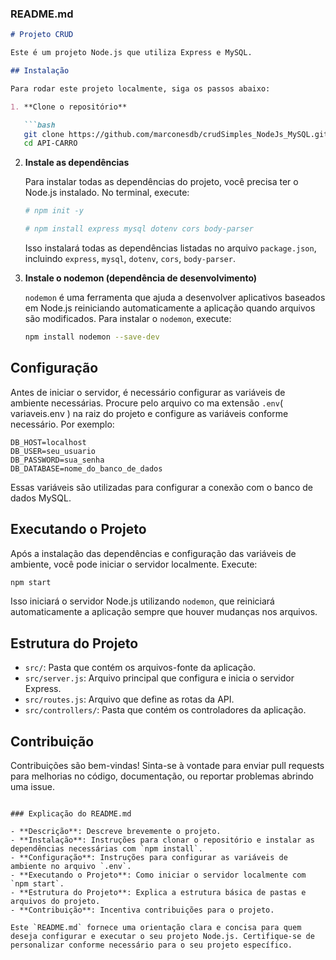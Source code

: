### README.md

```markdown
# Projeto CRUD 

Este é um projeto Node.js que utiliza Express e MySQL.

## Instalação

Para rodar este projeto localmente, siga os passos abaixo:

1. **Clone o repositório**

   ```bash
   git clone https://github.com/marconesdb/crudSimples_NodeJs_MySQL.git
   cd API-CARRO
   ```

2. **Instale as dependências**

   Para instalar todas as dependências do projeto, você precisa ter o Node.js instalado. No terminal, execute:

   ```bash
   # npm init -y

   # npm install express mysql dotenv cors body-parser
   
   ```

   Isso instalará todas as dependências listadas no arquivo `package.json`, incluindo `express`, `mysql`, `dotenv`, `cors`, `body-parser`.

3. **Instale o nodemon (dependência de desenvolvimento)**


   `nodemon` é uma ferramenta que ajuda a desenvolver aplicativos baseados em Node.js reiniciando automaticamente a aplicação quando arquivos são modificados. Para instalar o `nodemon`, execute:

   ```bash
   npm install nodemon --save-dev
   ```

## Configuração

Antes de iniciar o servidor, é necessário configurar as variáveis de ambiente necessárias. Procure pelo arquivo co ma extensão `.env`( variaveis.env ) na raiz do projeto e configure as variáveis conforme necessário. Por exemplo:

   ```
   DB_HOST=localhost
   DB_USER=seu_usuario
   DB_PASSWORD=sua_senha
   DB_DATABASE=nome_do_banco_de_dados
   ```

   Essas variáveis são utilizadas para configurar a conexão com o banco de dados MySQL.

## Executando o Projeto

Após a instalação das dependências e configuração das variáveis de ambiente, você pode iniciar o servidor localmente. Execute:

   ```bash
   npm start
   ```

   Isso iniciará o servidor Node.js utilizando `nodemon`, que reiniciará automaticamente a aplicação sempre que houver mudanças nos arquivos.

## Estrutura do Projeto

- `src/`: Pasta que contém os arquivos-fonte da aplicação.
- `src/server.js`: Arquivo principal que configura e inicia o servidor Express.
- `src/routes.js`: Arquivo que define as rotas da API.
- `src/controllers/`: Pasta que contém os controladores da aplicação.

## Contribuição

Contribuições são bem-vindas! Sinta-se à vontade para enviar pull requests para melhorias no código, documentação, ou reportar problemas abrindo uma issue.

```

### Explicação do README.md

- **Descrição**: Descreve brevemente o projeto.
- **Instalação**: Instruções para clonar o repositório e instalar as dependências necessárias com `npm install`.
- **Configuração**: Instruções para configurar as variáveis de ambiente no arquivo `.env`.
- **Executando o Projeto**: Como iniciar o servidor localmente com `npm start`.
- **Estrutura do Projeto**: Explica a estrutura básica de pastas e arquivos do projeto.
- **Contribuição**: Incentiva contribuições para o projeto.

Este `README.md` fornece uma orientação clara e concisa para quem deseja configurar e executar o seu projeto Node.js. Certifique-se de personalizar conforme necessário para o seu projeto específico.